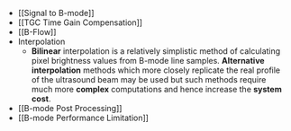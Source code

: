 - [[Signal to B-mode]]
- [[TGC Time Gain Compensation]]
- [[B-Flow]]
- Interpolation
	- **Bilinear** interpolation is a relatively simplistic method of calculating pixel brightness values from B-mode line samples. **Alternative interpolation** methods which more closely replicate the real profile of the ultrasound beam may be used but such methods require much more **complex** computations and hence increase the **system cost**.
- [[B-mode Post Processing]]
- [[B-mode Performance Limitation]]